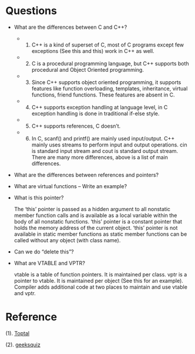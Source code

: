 # Questions
+ What are the differences between C and C++?

  + 1) C++ is a kind of superset of C, most of C programs except few exceptions (See this and this) work in C++ as well.
  + 2) C is a procedural programming language, but C++ supports both procedural and Object Oriented programming.
  + 3) Since C++ supports object oriented programming, it supports features like function overloading, templates, inheritance, virtual functions, friend functions. These features are absent in C.
  + 4) C++ supports exception handling at language level, in C exception handling is done in traditional if-else style.
  + 5) C++ supports references, C doesn’t.
  + 6) In C, scanf() and printf() are mainly used input/output. C++ mainly uses streams to perform input and output operations. cin is standard input stream and cout is standard output stream.
  There are many more differences, above is a list of main differences.

+ What are the differences between references and pointers?
+ What are virtual functions – Write an example?
+ What is this pointer?

  The ‘this’ pointer is passed as a hidden argument to all nonstatic member function calls and is available as a local variable within the body of all nonstatic functions. ‘this’ pointer is a constant pointer that holds the memory address of the current object. ‘this’ pointer is not available in static member functions as static member functions can be called without any object (with class name).

+ Can we do “delete this”?
+ What are VTABLE and VPTR?

    vtable is a table of function pointers. It is maintained per class.
    vptr is a pointer to vtable. It is maintained per object (See this for an example).
    Compiler adds additional code at two places to maintain and use vtable and vptr.

# Reference
(1). [Toptal](http://www.toptal.com/c-plus-plus/interview-questions)

(2). [geeksquiz](http://geeksquiz.com/commonly-asked-c-interview-questions-set-1/)
